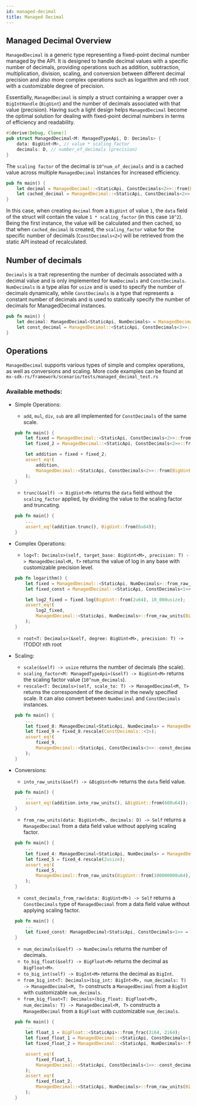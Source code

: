 ```yaml
---
id: managed-decimal
title: Managed Decimal
---
```


[comment]: # (mx-context-auto)

## Managed Decimal Overview

`ManagedDecimal` is a generic type representing a fixed-point decimal number managed by the API. 
It is designed to handle decimal values with a specific number of decimals, providing operations such as addition, subtraction, multiplication, division, scaling, and conversion between different decimal precision and also more complex operations such as logarithm and nth root with a customizable degree of precision.

Essentially, `ManagedDecimal` is simply a struct containing a wrapper over a `BigIntHandle` (`BigUint`) and the number of decimals associated with that value (precision). Having such a light design helps `ManagedDecimal` become the optimal solution for dealing with fixed-point decimal numbers in terms of efficiency and readability.

```rust title=managed_decimal.rs
#[derive(Debug, Clone)]
pub struct ManagedDecimal<M: ManagedTypeApi, D: Decimals> {
    data: BigUint<M>, // value * scaling_factor
    decimals: D, // number_of_decimals (precision)
}
```

The `scaling factor` of the decimal is `10^num_of_decimals` and is a cached value across multiple `ManagedDecimal` instances for increased efficiency.

```rust title=example.rs
pub fn main() {
    let decimal = ManagedDecimal::<StaticApi, ConstDecimals<2>>::from(BigUint::from(1u64));
    let cached_decimal = ManagedDecimal::<StaticApi, ConstDecimals<2>>::from(BigUint::from(5u64));
}
```

In this case, when creating `decimal` from a `BigUint` of value `1`, the `data` field of the struct will contain the value `1 * scaling_factor` (in this case `10^2`). Being the first instance, the value will be calculated and then cached, so that when `cached_decimal` is created, the `scaling_factor` value for the specific number of decimals (`ConstDecimals<2>`) will be retrieved from the static API instead of recalculated.


[comment]: # (mx-context-auto)

## Number of decimals

`Decimals` is a trait representing the number of decimals associated with a decimal value and is only
implemented for `NumDecimals` and `ConstDecimals`.
`NumDecimals` is a type alias for `usize` and is used to specify the number of decimals dynamically, while `ConstDecimals` is a type that represents a constant number of decimals and is used to statically specify the number of decimals for ManagedDecimal instances.

```rust title=example.rs
pub fn main() {
    let decimal: ManagedDecimal<StaticApi, NumDecimals> = ManagedDecimal::from_raw_units(BigUint::from(100u64), 2usize);
    let const_decimal = ManagedDecimal::<StaticApi, ConstDecimals<3>>::const_decimals_from_raw(BigUint::from(500u64))
}
```

[comment]: # (mx-context-auto)

## Operations

`ManagedDecimal` supports various types of simple and complex operations, as well as conversions and scaling. More code examples can be found at `mx-sdk-rs/framework/scenario/tests/managed_decimal_test.rs` 

### Available methods:
- Simple Operations:
    - `add`, `mul`, `div`, `sub` are all implemented for `ConstDecimals` of the same scale.
    ```rust title=example.rs
    pub fn main() {
        let fixed = ManagedDecimal::<StaticApi, ConstDecimals<2>>::from(BigUint::from(1u64));
        let fixed_2 = ManagedDecimal::<StaticApi, ConstDecimals<2>>::from(BigUint::from(5u64));
    
        let addition = fixed + fixed_2;
        assert_eq!(
            addition,
            ManagedDecimal::<StaticApi, ConstDecimals<2>>::from(BigUint::from(6u64))
        );
    }
    ```
    - `trunc(&self) -> BigUint<M>` returns the `data` field without the `scaling_factor` applied, by dividing the value to the scaling factor and truncating.
    ```rust title=example.rs
    pub fn main() {
        ...
        assert_eq!(addition.trunc(), BigUint::from(6u64));
    }
    ```
- Complex Operations:
    - `log<T: Decimals>(self, target_base: BigUint<M>, precision: T) -> ManagedDecimal<M, T>` returns the value of log in any base with customizable precision level. 
    ```rust title=example.rs
    pub fn logarithm() {
        let fixed = ManagedDecimal::<StaticApi, NumDecimals>::from_raw_units(BigUint::from(10u64), 1usize);
        let fixed_const = ManagedDecimal::<StaticApi, ConstDecimals<1>>::const_decimals_from_raw(BigUint::from(10u64));

        let log2_fixed = fixed.log(BigUint::from(2u64), 10_000usize);
        assert_eq!(
            log2_fixed,
            ManagedDecimal::<StaticApi, NumDecimals>::from_raw_units(BigUint::from(33219u64), 10_000usize)
        );
    }
    ```
    - `root<T: Decimals>(&self, degree: BigUint<M>, precision: T) ->` !TODO! nth root
- Scaling:
    - `scale(&self) -> usize` returns the number of decimals (the scale).
    - `scaling_factor<M: ManagedTypeApi>(&self) -> BigUint<M>` returns the scaling factor value (`10^num_decimals`).
    - `rescale<T: Decimals>(self, scale_to: T) -> ManagedDecimal<M, T>` returns the correspondent of the decimal in the newly specified scale. It can also convert between `NumDecimal` and `ConstDecimals` instances.

    ```rust title=example.rs
    pub fn main() {
        ...
        let fixed_8: ManagedDecimal<StaticApi, NumDecimals> = ManagedDecimal::from_raw_units(BigUint::from(5u64), 5usize);
        let fixed_9 = fixed_8.rescale(ConstDecimals::<3>);
        assert_eq!(
            fixed_9,
            ManagedDecimal::<StaticApi, ConstDecimals<3>>::const_decimals_from_raw(BigUint::from(500u64))
        );
    }
    ```
- Conversions:
    - `into_raw_units(&self) -> &BigUint<M>` returns the `data` field value.

    ```rust title=example.rs
    pub fn main() {
        ...
        assert_eq!(addition.into_raw_units(), &BigUint::from(600u64));
    }
    ```
    - `from_raw_units(data: BigUint<M>, decimals: D) -> Self` returns a `ManagedDecimal` from a data field value without applying scaling factor.

    ```rust title=example.rs
    pub fn main() {
        ...
        let fixed_4: ManagedDecimal<StaticApi, NumDecimals> = ManagedDecimal::from_raw_units(BigUint::from(100u64), 2usize);
        let fixed_5 = fixed_4.rescale(2usize);
        assert_eq!(
            fixed_5,
            ManagedDecimal::from_raw_units(BigUint::from(100000000u64), 8usize)
        );
    }
    ```
    - `const_decimals_from_raw(data: BigUint<M>) -> Self` returns a `ConstDecimals` type of `ManagedDecimal` from a data field value without applying scaling factor.
    ```rust title=example.rs
    pub fn main() {
        ...
        let fixed_const: ManagedDecimal<StaticApi, ConstDecimals<1>> = ManagedDecimal::const_decimals_from_raw(BigUint::from(1u64));
    }
    ```
    - `num_decimals(&self) -> NumDecimals` returns the number of decimals.
    - `to_big_float(&self) -> BigFloat<M>` returns the decimal as `BigFloat<M>`.
    - `to_big_int(self) -> BigInt<M>` returns the decimal as `BigInt`.
    - `from_big_int<T: Decimals>(big_int: BigInt<M>, num_decimals: T) -> ManagedDecimal<M, T>` constructs a `ManagedDecimal` from a `BigInt` with customizable `num_decimals`.
    - `from_big_float<T: Decimals>(big_float: BigFloat<M>, num_decimals: T) -> ManagedDecimal<M, T>` constructs a `ManagedDecimal` from a `BigFloat` with customizable `num_decimals`.
    ```rust title=example.rs
    pub fn main() {
        ...
        let float_1 = BigFloat::<StaticApi>::from_frac(3i64, 2i64);
        let fixed_float_1 = ManagedDecimal::<StaticApi, ConstDecimals<1>>::from_big_float(float_1.clone(),ConstDecimals::<1>);
        let fixed_float_2 = ManagedDecimal::<StaticApi, NumDecimals>::from_big_float(float_1, 1usize);

        assert_eq!(
            fixed_float_1,
            ManagedDecimal::<StaticApi, ConstDecimals<1>>::const_decimals_from_raw(BigUint::from(15u64))
        );
        assert_eq!(
            fixed_float_2,
            ManagedDecimal::<StaticApi, NumDecimals>::from_raw_units(BigUint::from(15u64), 1usize)
        );
    }
    ```